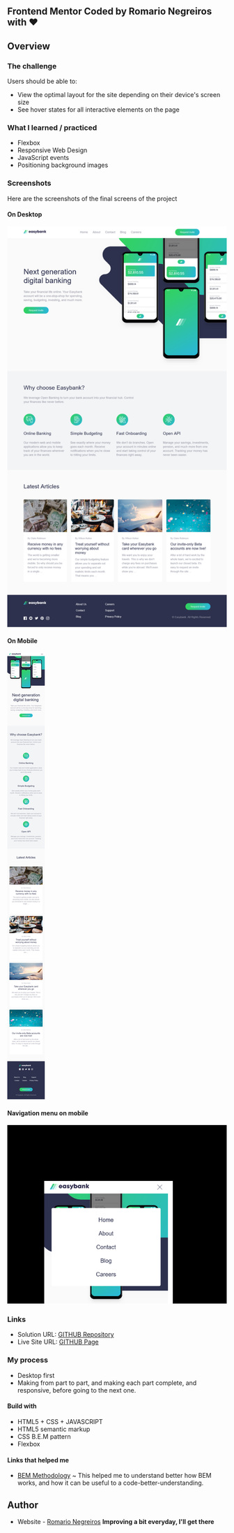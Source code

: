 ## Frontend Mentor Coded by Romario Negreiros with ❤

## Overview

### The challenge

Users should be able to:

- View the optimal layout for the site depending on their device's screen size
- See hover states for all interactive elements on the page

### What I learned / practiced

+ Flexbox
+ Responsive Web Design
+ JavaScript events
+ Positioning background images

### Screenshots

Here are the screenshots of the final screens of the project

#### On Desktop
![](./images/desktop.png)

#### On Mobile
![](./images/mobile.png)

#### Navigation menu on mobile
![](./images/mobileNav.png)

### Links

- Solution URL: [GITHUB Repository](https://github.com/Romario-Negreiros/Easybank)
- Live Site URL: [GITHUB Page](https://romario-negreiros.github.io/Easybank/)

### My process

- Desktop first
- Making from part to part, and making each part complete, and responsive, before going to the next one.

#### Build with

- HTML5 + CSS + JAVASCRIPT
- HTML5 semantic markup
- CSS B.E.M pattern
- Flexbox

#### Links that helped me

- [BEM Methodology](http://getbem.com/introduction/) ~ This helped me to understand better how BEM works, and how it can be useful to a code-better-understanding.

## Author

- Website - [Romario Negreiros](romario-negreiros.github.io/Portfolio/) 
**Improving a bit everyday, I'll get there**









    

